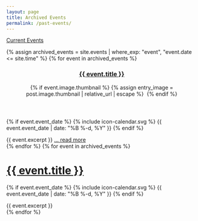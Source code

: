 ```yaml
---
layout: page
title: Archived Events
permalink: /past-events/
---
```

[Current Events](/events/)

{% assign archived_events = site.events | where_exp: "event", "event.date <= site.time" %}
{% for event in archived_events %}
  <article class="entry">
    <header class="entry-header">
      <h3><a href="{{ event.url }}">{{ event.title }}</a></h3>
      {% if event.image.thumbnail %}
        {% assign entry_image = post.image.thumbnail | relative_url | escape %}
        <img class="entry-image u-photo" src="{{ entry_image }}" alt="">
      {% endif %}
    </header>
    <p class="author">
      {% if event.event_date %}
        <span class="icon">{% include icon-calendar.svg %}</span> 
        <time class="entry-time" datetime="{{ event.event_date | date_to_xmlschema }}">
          {{ event.event_date | date: "%B %-d, %Y" }}
        </time>
      {% endif %}
    </p>
    <div class="content">
      {{ event.excerpt }}
      <a href="{{ event.url }}">... read more</a>
    </div>
  </article>
{% endfor %}
{% for event in archived_events %}
  <h1><a href="{{ event.url }}">{{ event.title }}</a></h1>
  <p class="author">
    {% if event.event_date %}
      <span class="icon">{% include icon-calendar.svg %}</span> <time class="entry-time" datetime="{{ event.event_date | date_to_xmlschema }}">{{ event.event_date | date: "%B %-d, %Y" }}</time>
    {% endif %}
  </p>
  <div class="content">
    {{ event.excerpt }}
  </div>
{% endfor %}
